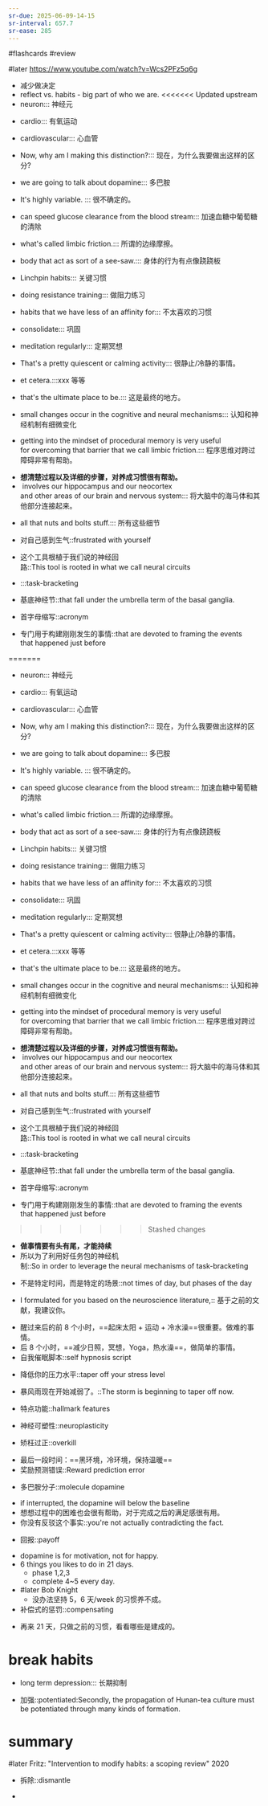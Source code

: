 ```yaml
---
sr-due: 2025-06-09-14-15
sr-interval: 657.7
sr-ease: 285
---
```


#flashcards 
#review

#later https://www.youtube.com/watch?v=Wcs2PFz5q6g
- 减少做决定
- reflect  vs. habits - big part of who we are.
<<<<<<< Updated upstream
- neuron::: 神经元
<!--SR:!2024-03-22,11,279!2024-03-25,10,259-->
- cardio::: 有氧运动
<!--SR:!2024-04-21,26,259!2024-04-09,22,259-->
- cardiovascular::: 心血管
<!--SR:!2024-05-03,191,190!2024-03-22,7,259-->
- Now, why am I making this distinction?::: 现在，为什么我要做出这样的区分?
<!--SR:!2024-05-05,296,250!2024-04-20,25,259-->
- we are going to talk about dopamine::: 多巴胺
<!--SR:!2024-04-16,277,250!2024-03-24,9,259-->
- It's highly variable. ::: 很不确定的。
<!--SR:!2024-03-24,9,259!2024-03-25,10,259-->
- can speed glucose clearance from the blood stream::: 加速血糖中葡萄糖的清除
<!--SR:!2024-04-13,29,257!2024-03-23,8,259-->
- what's called limbic friction.::: 所谓的边缘摩擦。
<!--SR:!2026-06-27,754,250!2024-03-23,8,259-->
- body that act as sort of a see-saw.::: 身体的行为有点像跷跷板
<!--SR:!2024-06-25,22,259!2024-06-07,22,259-->
- Linchpin habits::: 关键习惯
<!--SR:!2026-05-04,700,245!2024-06-09,86,145-->
- doing resistance training::: 做阻力练习
<!--SR:!2024-03-24,9,259!2024-03-23,8,259-->
- habits that we have less of an affinity for::: 不太喜欢的习惯
<!--SR:!2024-03-25,10,259!2024-03-23,8,259-->
- consolidate::: 巩固
<!--SR:!2024-04-19,24,259!2024-03-23,8,259-->
- meditation regularly::: 定期冥想
<!--SR:!2024-11-14,428,265!2024-07-25,52,259-->
- That's a pretty quiescent or calming activity::: 很静止/冷静的事情。
<!--SR:!2024-04-15,20,259!2024-04-18,23,259-->
- et cetera.:::xxx 等等
<!--SR:!2024-04-17,22,259!2024-03-23,8,259-->
- that's the ultimate place to be.::: 这是最终的地方。
<!--SR:!2024-04-26,28,259!2024-07-01,28,259-->
- small changes occur in the cognitive and neural mechanisms::: 认知和神经机制有细微变化
<!--SR:!2024-03-24,9,259!2024-04-21,26,259-->
- getting into the mindset of procedural memory is very useful for overcoming that barrier that we call limbic friction.::: 程序思维对跨过障碍非常有帮助。
<!--SR:!2025-05-01,499,250!2024-03-23,8,259-->
- **想清楚过程以及详细的步骤，对养成习惯很有帮助。**
-  involves our hippocampus and our neocortex and other areas of our brain and nervous system::: 将大脑中的海马体和其他部分连接起来。
<!--SR:!2024-03-22,7,259!2024-04-24,29,259-->
- all that nuts and bolts stuff.::: 所有这些细节
<!--SR:!2024-04-16,21,259!2024-03-23,8,259-->
- 对自己感到生气::frustrated with yourself
<!--SR:!2024-04-13,29,257-->
- 这个工具根植于我们说的神经回路::This tool is rooted in what we call neural circuits
<!--SR:!2024-03-24,9,259-->
- :::task-bracketing
<!--SR:!2024-06-03,325,272!2024-04-13,29,257-->
- 基底神经节::that fall under the umbrella term of the basal ganglia.
<!--SR:!2024-03-25,10,259-->
- 首字母缩写::acronym
<!--SR:!2024-03-22,7,259-->
- 专门用于构建刚刚发生的事情::that are devoted to framing the events that happened just before
<!--SR:!2024-03-23,8,259-->
=======
- neuron::: 神经元
<!--SR:!2024-04-22,27,259!2024-06-24,21,259-->
- cardio::: 有氧运动
<!--SR:!2024-04-16,21,259!2024-04-16,18,259-->
- cardiovascular::: 心血管
<!--SR:!2025-05-31,442,210!2024-04-24,29,259-->
- Now, why am I making this distinction?::: 现在，为什么我要做出这样的区分?
<!--SR:!2024-04-09,270,250!2024-03-22,7,259-->
- we are going to talk about dopamine::: 多巴胺
<!--SR:!2024-03-23,8,259!2024-03-23,8,259-->
- It's highly variable. ::: 很不确定的。
<!--SR:!2024-03-24,9,259!2024-04-17,22,259-->
- can speed glucose clearance from the blood stream::: 加速血糖中葡萄糖的清除
<!--SR:!2024-03-23,8,259!2024-03-22,7,259-->
- what's called limbic friction.::: 所谓的边缘摩擦。
<!--SR:!2025-05-04,415,205!2024-04-17,22,259-->
- body that act as sort of a see-saw.::: 身体的行为有点像跷跷板
<!--SR:!2024-04-23,25,259!2024-06-29,26,259-->
- Linchpin habits::: 关键习惯
<!--SR:!2024-03-25,10,259!2024-04-24,29,259-->
- doing resistance training::: 做阻力练习
<!--SR:!2024-04-18,23,259!2024-04-24,29,259-->
- habits that we have less of an affinity for::: 不太喜欢的习惯
<!--SR:!2024-04-15,276,250!2024-03-24,9,259-->
- consolidate::: 巩固
<!--SR:!2024-04-15,20,259!2024-03-24,9,259-->
- meditation regularly::: 定期冥想
<!--SR:!2024-04-19,24,259!2024-03-22,7,259-->
- That's a pretty quiescent or calming activity::: 很静止/冷静的事情。
<!--SR:!2024-03-23,8,259!2024-04-20,25,259-->
- et cetera.:::xxx 等等
<!--SR:!2024-04-02,263,245!2024-03-25,10,259-->
- that's the ultimate place to be.::: 这是最终的地方。
<!--SR:!2024-04-20,25,259!2024-04-14,19,259-->
- small changes occur in the cognitive and neural mechanisms::: 认知和神经机制有细微变化
<!--SR:!2025-05-08,419,205!2024-04-17,22,259-->
- getting into the mindset of procedural memory is very useful for overcoming that barrier that we call limbic friction.::: 程序思维对跨过障碍非常有帮助。
<!--SR:!2024-04-20,25,259!2024-03-25,10,259-->
- **想清楚过程以及详细的步骤，对养成习惯很有帮助。**
-  involves our hippocampus and our neocortex and other areas of our brain and nervous system::: 将大脑中的海马体和其他部分连接起来。
<!--SR:!2024-03-25,10,259!2024-03-23,8,259-->
- all that nuts and bolts stuff.::: 所有这些细节
<!--SR:!2024-04-24,29,259!2024-03-24,9,259-->
- 对自己感到生气::frustrated with yourself
<!--SR:!2025-03-12,362,192-->
- 这个工具根植于我们说的神经回路::This tool is rooted in what we call neural circuits
<!--SR:!2024-03-25,10,259-->
- :::task-bracketing
<!--SR:!2024-04-08,24,257!2024-03-23,8,259-->
- 基底神经节::that fall under the umbrella term of the basal ganglia.
<!--SR:!2024-04-13,18,259-->
- 首字母缩写::acronym
<!--SR:!2024-03-24,9,259-->
- 专门用于构建刚刚发生的事情::that are devoted to framing the events that happened just before
<!--SR:!2024-03-23,8,259-->
>>>>>>> Stashed changes
- **做事情要有头有尾，才能持续**
- 所以为了利用好任务包的神经机制::So in order to leverage the neural mechanisms of task-bracketing
<!--SR:!2024-04-19,24,259-->
- 不是特定时间，而是特定的场景::not times of day, but phases of the day
<!--SR:!2024-03-23,8,259-->
- I formulated for you based on the neuroscience literature,:: 基于之前的文献，我建议你。
<!--SR:!2024-04-16,21,259-->
- 醒过来后的前 8 个小时，==起床太阳 + 运动 + 冷水澡==很重要。做难的事情。
- 后 8 个小时，==减少日照，冥想，Yoga，热水澡==，做简单的事情。
- 自我催眠脚本::self hypnosis script
<!--SR:!2024-04-20,22,259-->
- 降低你的压力水平::taper off your stress level
<!--SR:!2024-03-22,7,259-->
- 暴风雨现在开始减弱了。::The storm is beginning to taper off now.
<!--SR:!2024-03-24,9,259-->
- 特点功能::hallmark features
<!--SR:!2024-04-16,21,259-->
- 神经可塑性::neuroplasticity
<!--SR:!2024-04-17,22,259-->
- 矫枉过正::overkill
<!--SR:!2024-11-21,171,152-->
- 最后一段时间：==黑环境，冷环境，保持温暖==
- 奖励预测错误::Reward prediction error
<!--SR:!2024-03-25,10,259-->
- 多巴胺分子::molecule dopamine
<!--SR:!2024-03-25,10,259-->
- if interrupted, the dopamine will below the baseline
- 想想过程中的困难也会很有帮助，对于完成之后的满足感很有用。
- 你没有反驳这个事实::you're not actually contradicting the fact.
<!--SR:!2024-06-25,22,259-->
- 回报::payoff
<!--SR:!2024-07-04,111,147-->
- dopamine is for motivation, not for happy.
- 6 things you likes to do in 21 days.
	- phase 1,2,3
	- complete 4~5 every day.
- #later Bob Knight
	- 没办法坚持 5，6 天/week 的习惯养不成。
- 补偿式的惩罚::compensating
<!--SR:!2024-08-02,60,259-->
- 再来 21 天，只做之前的习惯，看看哪些是建成的。
# break habits
- long term depression::: 长期抑制
<!--SR:!2024-04-14,19,259!2024-06-25,22,259-->
- 加强::potentiated:Secondly, the propagation of Hunan-tea culture must be potentiated through many kinds of formation.
<!--SR:!2024-03-25,10,259-->

# summary
#later Fritz: "Intervention to modify habits: a scoping review"      2020


- 拆除::dismantle
<!--SR:!2024-03-28,13,237-->
- 


